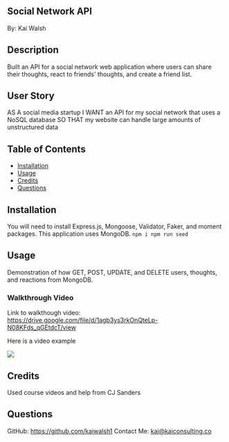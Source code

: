 ## Social Network API
By: Kai Walsh

## Description
Built an API for a social network web application where users can share their thoughts, react to friends' thoughts, and create a friend list.

## User Story
AS A social media startup
I WANT an API for my social network that uses a NoSQL database
SO THAT my website can handle large amounts of unstructured data

## Table of Contents
- [Installation](#Installation)
- [Usage](#Usage)
- [Credits](#Credits)
- [Questions](#Questions)

## Installation
You will need to install Express.js, Mongoose, Validator, Faker, and moment packages. This application uses MongoDB.
`
npm i
npm run seed
`

## Usage
Demonstration of how GET, POST, UPDATE, and DELETE users, thoughts, and reactions from MongoDB.

### Walkthrough Video
Link to walkthough video:
https://drive.google.com/file/d/1agb3ys3rkOnQteLp-N08KFds_qGEtdcT/view

Here is a video example


![](./assets/socialNetworkAPI.gif)

## Credits
Used course videos and help from CJ Sanders

## Questions
GitHub: https://github.com/kaiwalsh1
Contact Me: kai@kaiconsulting.co


